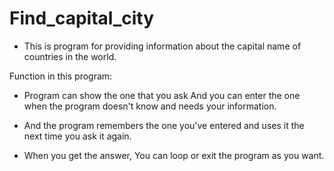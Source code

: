 # Find_capital_city
- This is program for providing information about the capital name of countries in the world.

Function in this program:

- Program can show the one that you ask And you can enter the one when the program doesn't know and needs your information.

- And the program remembers the one you've entered and uses it the next time you ask it again.

- When you get the answer, You can loop or exit the program as you want.

